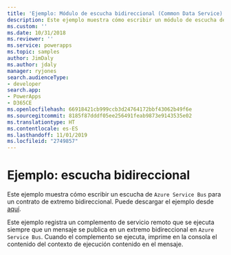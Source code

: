 ```yaml
---
title: 'Ejemplo: Módulo de escucha bidireccional (Common Data Service) | Microsoft Docs'
description: Este ejemplo muestra cómo escribir un módulo de escucha de Azure Service Bus para un contrato de extremo bidireccional.
ms.custom: ''
ms.date: 10/31/2018
ms.reviewer: ''
ms.service: powerapps
ms.topic: samples
author: JimDaly
ms.author: jdaly
manager: ryjones
search.audienceType:
- developer
search.app:
- PowerApps
- D365CE
ms.openlocfilehash: 66918421cb999ccb3d24764172bbf43062b49f6e
ms.sourcegitcommit: 8185f87dddf05ee256491feab9873e9143535e02
ms.translationtype: HT
ms.contentlocale: es-ES
ms.lasthandoff: 11/01/2019
ms.locfileid: "2749857"
---
```

# <a name="sample-two-way-listener"></a>Ejemplo: escucha bidireccional

<!-- https://docs.microsoft.com/dynamics365/customer-engagement/developer/sample-two-way-listener -->

Este ejemplo muestra cómo escribir un escucha de `Azure Service Bus` para un contrato de extremo bidireccional. Puede descargar el ejemplo desde [aquí](https://github.com/Microsoft/PowerApps-Samples/tree/master/cds/orgsvc/C%23/TwoWayListener).

Este ejemplo registra un complemento de servicio remoto que se ejecuta siempre que un mensaje se publica en un extremo bidireccional en `Azure Service Bus`. Cuando el complemento se ejecuta, imprime en la consola el contenido del contexto de ejecución contenido en el mensaje.
